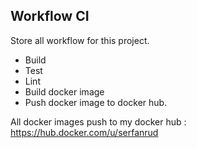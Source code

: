 Workflow CI
------
Store all workflow for this project.
- Build
- Test
- Lint
- Build docker image
- Push docker image to docker hub.

All docker images push to my docker hub :
https://hub.docker.com/u/serfanrud